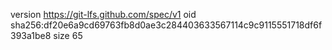 version https://git-lfs.github.com/spec/v1
oid sha256:df20e6a9cd69763fb8d0ae3c284403633567114c9c9115551718df6f393a1be8
size 65

